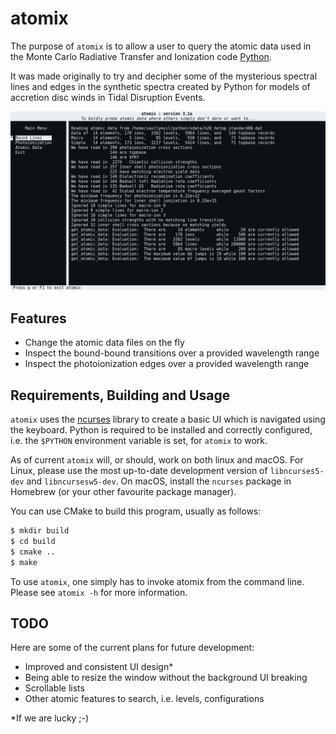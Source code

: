 # atomix

The purpose of `atomix` is to allow a user to query the atomic data used in the
Monte Carlo Radiative Transfer and Ionization code 
[Python](https://github.com/agnwinds/python/).

It was made originally to try and decipher some of the mysterious spectral lines
and edges in the synthetic spectra created by Python for models of accretion 
disc winds in Tidal Disruption Events.

![Atomix](atomix_3.1a.png)

## Features

* Change the atomic data files on the fly
* Inspect the bound-bound transitions over a provided wavelength range
* Inspect the photoionization edges over a provided wavelength range

## Requirements, Building and Usage

`atomix` uses the [ncurses](https://en.wikipedia.org/wiki/Ncurses) library to
create a basic UI which is navigated using the keyboard. Python is required
to be installed and correctly configured, i.e. the `$PYTHON` environment 
variable is set, for `atomix` to work.

As of current `atomix` will, or should, work on both linux and macOS. For Linux,
please use the most up-to-date development version of `libncurses5-dev` and
`libncursesw5-dev`. On macOS, install the `ncurses` package in Homebrew (or your
other favourite package manager).

You can use CMake to build this program, usually as follows:

```bash
$ mkdir build
$ cd build
$ cmake ..
$ make
```

To use `atomix`, one simply has to invoke atomix from the command line. Please
see `atomix -h` for more information.

## TODO

Here are some of the current plans for future development:

* Improved and consistent UI design*
* Being able to resize the window without the background UI breaking 
* Scrollable lists
* Other atomic features to search, i.e. levels, configurations

*If we are lucky ;-)

